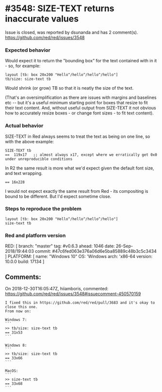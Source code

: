 
#3548: SIZE-TEXT returns inaccurate values
================================================================================
Issue is closed, was reported by dsunanda and has 2 comment(s).
<https://github.com/red/red/issues/3548>

### Expected behavior
Would expect it to return the "bounding box" for the text contained with in it - so, for example:

    layout [tb: box 20x200 "Hello^/hello^/hello^/hello"]
    tb/size: size-text tb

Would shrink (or grow) TB so that it is neatly the size of the text.

(That's an oversimplification as there are issues with margins and baselines etc -- but it's a useful minimum starting point for boxes that resize to fit their text content. And, without useful output from SIZE-TEXT it not obvious how to accurately resize boxes - or change font sizes - to fit text content).

### Actual behavior

SIZE-TEXT in Red always seems to treat the text as being on one line, so with the above example:

    SIZE-TEXT tb
    ==  119x17   ;; almost always x17, except where we erratically get 0x0 under unreproducible conditions

In R2 the same result is more what we'd expect given the default font size, and text wrapping.

    == 16x228

I would not expect exactly the same result from Red - its compositing is bound to be different. But I'd expect sometime close.

### Steps to reproduce the problem
    layout [tb: box 20x200 "Hello^/hello^/hello^/hello"]
    size-text tb

### Red and platform version

RED: [ branch: "master" tag: #v0.6.3 ahead: 1046 date: 26-Sep-2018/19:44:03 commit: #47c6fed063e376a06d6e5ba85889c48b3c5c3434 ]
PLATFORM: [ name: "Windows 10" OS: 'Windows arch: 'x86-64 version: 10.0.0 build: 17134 ]


Comments:
--------------------------------------------------------------------------------

On 2018-12-30T16:05:47Z, hiiamboris, commented:
<https://github.com/red/red/issues/3548#issuecomment-450570159>

    I fixed this in https://github.com/red/red/pull/3683 and it's okay to close this one.
    From now on:
    
    Windows 7:
    ```
    >> tb/size: size-text tb
    == 31x53
    ```
    
    Windows 8:
    ```
    >> tb/size: size-text tb
    == 33x66
    ```
    
    MacOS:
    ```
    >> size-text tb
    == 33x68
    ```

